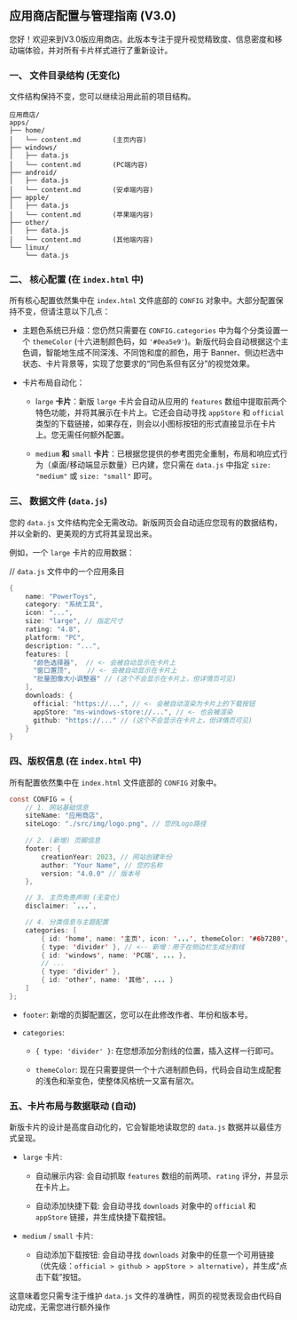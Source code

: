 ## 应用商店配置与管理指南 (V3.0)

您好！欢迎来到V3.0版应用商店。此版本专注于提升视觉精致度、信息密度和移动端体验，并对所有卡片样式进行了重新设计。

### 一、 文件目录结构 (无变化)

文件结构保持不变，您可以继续沿用此前的项目结构。

```
应用商店/
apps/
├── home/
│   └── content.md        (主页内容)
├── windows/
│   ├── data.js
│   └── content.md        (PC端内容)
├── android/
│   ├── data.js  
│   └── content.md        (安卓端内容)
├── apple/
│   ├── data.js
│   └── content.md        (苹果端内容)
├── other/
│   ├── data.js
│   └── content.md        (其他端内容)
└── linux/
    └── data.js
```

### 二、 核心配置 (在 ```index.html``` 中)

所有核心配置依然集中在 ```index.html``` 文件底部的 ```CONFIG``` 对象中。大部分配置保持不变，但请注意以下几点：

- 主题色系统已升级：您仍然只需要在 ```CONFIG.categories``` 中为每个分类设置一个 ```themeColor``` (十六进制颜色码，如 ```'#0ea5e9'```)。新版代码会自动根据这个主色调，智能地生成不同深浅、不同饱和度的颜色，用于 Banner、侧边栏选中状态、卡片背景等，实现了您要求的“同色系但有区分”的视觉效果。

- 卡片布局自动化：

    - l```arge``` **卡片**：新版 ```large``` 卡片会自动从应用的 ```features``` 数组中提取前两个特色功能，并将其展示在卡片上。它还会自动寻找 ```appStore``` 和 ```official``` 类型的下载链接，如果存在，则会以小图标按钮的形式直接显示在卡片上。您无需任何额外配置。

    - ```medium``` **和** ```small``` **卡片**：已根据您提供的参考图完全重制，布局和响应式行为（桌面/移动端显示数量）已内建，您只需在 ```data.js``` 中指定 ```size: "medium"``` 或 ```size: "small"``` 即可。

### 三、 数据文件 (```data.js```)

您的 ```data.js``` 文件结构完全无需改动。新版网页会自动适应您现有的数据结构，并以全新的、更美观的方式将其呈现出来。

例如，一个 ```large``` 卡片的应用数据：

// ```data.js``` 文件中的一个应用条目
``` java
{
    name: "PowerToys",
    category: "系统工具",
    icon: "...",
    size: "large", // 指定尺寸
    rating: "4.8",
    platform: "PC",
    description: "...",
    features: [
      "颜色选择器",  // <- 会被自动显示在卡片上
      "窗口置顶",    // <- 会被自动显示在卡片上
      "批量图像大小调整器" // (这个不会显示在卡片上，但详情页可见)
    ],
    downloads: {
      official: "https://...", // <- 会被自动渲染为卡片上的下载按钮
      appStore: "ms-windows-store://...", // <- 也会被渲染
      github: "https://..." // (这个不会显示在卡片上，但详情页可见)
    }
}
```

### 四、版权信息 (在 ```index.html``` 中)

所有配置依然集中在 ```index.html``` 文件底部的 ```CONFIG``` 对象中。

``` java
const CONFIG = {
    // 1. 网站基础信息
    siteName: "应用商店",
    siteLogo: "./src/img/logo.png", // 您的Logo路径
    
    // 2. (新增) 页脚信息
    footer: {
        creationYear: 2023, // 网站创建年份
        author: "Your Name", // 您的名称
        version: "4.0.0" // 版本号
    },

    // 3. 主页免责声明 (无变化)
    disclaimer: `...`,

    // 4. 分类信息与主题配置
    categories: [
        { id: 'home', name: '主页', icon: '...', themeColor: '#6b7280', ... },
        { type: 'divider' }, // <-- 新增：用于在侧边栏生成分割线
        { id: 'windows', name: 'PC端', ... },
        // ...
        { type: 'divider' },
        { id: 'other', name: '其他', ... }
    ]
};
```

- ```footer```: 新增的页脚配置区，您可以在此修改作者、年份和版本号。

- ```categories```:

  - ```{ type: 'divider' }```: 在您想添加分割线的位置，插入这样一行即可。

  - ```themeColor```: 现在只需要提供一个十六进制颜色码，代码会自动生成配套的浅色和渐变色，使整体风格统一又富有层次。

### 五、卡片布局与数据联动 (自动)

新版卡片的设计是高度自动化的，它会智能地读取您的 ```data.js``` 数据并以最佳方式呈现。

- ```large``` 卡片:

  - 自动展示内容: 会自动抓取 ```features``` 数组的前两项、```rating``` 评分，并显示在卡片上。

  - 自动添加快捷下载: 会自动寻找 ```downloads``` 对象中的 ```official``` 和 ```appStore``` 链接，并生成快捷下载按钮。

- ```medium``` / ```small``` 卡片:

  - 自动添加下载按钮: 会自动寻找 ```downloads``` 对象中的任意一个可用链接（优先级：```official > github > appStore > alternative```），并生成“点击下载”按钮。

这意味着您只需专注于维护 ```data.js``` 文件的准确性，网页的视觉表现会由代码自动完成，无需您进行额外操作


